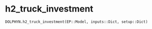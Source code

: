 # h2_truck_investment
```@docs
DOLPHYN.h2_truck_investment(EP::Model, inputs::Dict, setup::Dict)
```